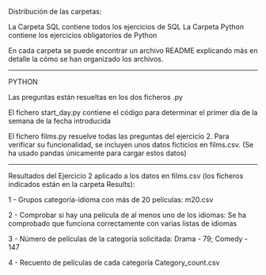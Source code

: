 Distribución de las carpetas:

La Carpeta SQL contiene todos los ejercicios de  SQL
La Carpeta Python contiene los ejercicios obligatorios de Python


En cada carpeta se puede encontrar un archivo README explicando más en detalle la cómo se han organizado los archivos.




------------------------
PYTHON

Las preguntas están resueltas en los dos ficheros .py

El fichero start_day.py contiene el código para determinar el primer día de la semana de la fecha introducida

El fichero films.py resuelve todas las preguntas del ejercicio 2.
Para verificar su funcionalidad, se incluyen unos datos ficticios en films.csv. (Se ha usado pandas únicamente para cargar estos datos)

--------------
Resultados del Ejercicio 2 aplicado a los datos en films.csv (los ficheros indicados están en la carpeta Results):

1 - Grupos categoría-idioma con más de 20 películas: 
    m20.csv

2 - Comprobar si hay una película de al menos uno de los idiomas:
    Se ha comprobado que funciona correctamente con varias listas de idiomas 

3 - Número de películas de la categoría solicitada:
    Drama - 79; Comedy - 147

4 - Recuento de películas de cada categoría
    Category_count.csv
